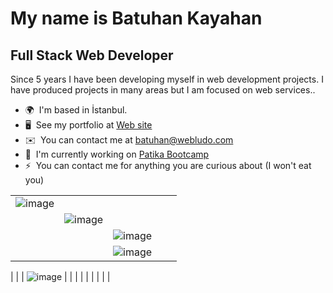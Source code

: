 [](https://user-images.githubusercontent.com/18350557/176309783-0785949b-9127-417c-8b55-ab5a4333674e.gif)My name is Batuhan Kayahan
=======================================================================================================================================

Full Stack Web Developer
------------------------

Since 5 years I have been developing myself in web development projects. I have produced projects in many areas but I am focused on web services..

* 🌍  I'm based in İstanbul.
* 🖥️  See my portfolio at [Web site](http://webludo.com)
* ✉️  You can contact me at [batuhan@webludo.com](mailto:batuhan@webludo.com)
* 🚀  I'm currently working on [Patika Bootcamp](http://patika.dev)
* ⚡  You can contact me for anything you are curious about (I  won't eat you)


|   	|   	|   	|   	|   	|
|---	|---	|---	|---	|---	|
|               ![image](https://github.com/batuhanlog/batuhanlog/assets/82649079/c1533b50-bd1c-408c-bcab-9fa5e1547fcc)
	|  ![image](https://github.com/batuhanlog/batuhanlog/assets/82649079/7a347e02-a867-453d-99d7-7b154f0e6d7b)
 	|   	|  ![image](https://github.com/batuhanlog/batuhanlog/assets/82649079/fcb8a5fa-a277-4ca5-8cdd-6df4d83b7b34)
 	|   	|![image](https://github.com/batuhanlog/batuhanlog/assets/82649079/591fb1e7-c3e7-481f-a94d-4ebce6727546)

|   	|   	|   ![image](https://github.com/batuhanlog/batuhanlog/assets/82649079/a98fd8fb-d9de-4473-afd9-16ecf656d25c)
	|   	|   	|
|   	|   	|   	|   	|   	|


